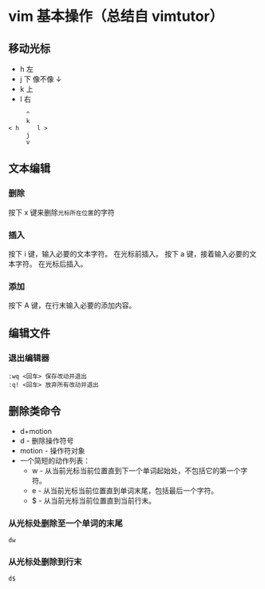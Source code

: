 # vim 基本操作（总结自 vimtutor）

## 移动光标

- h 左
- j 下 像不像 ↓
- k 上
- l 右

```
     ^
     k
< h     l >
     j
     v
```

## 文本编辑

### 删除

按下 x 键来删除`光标所在位置`的字符

### 插入

按下 i 键，输入必要的文本字符。 在光标前插入。
按下 a 键，接着输入必要的文本字符。 在光标后插入。

### 添加

按下 A 键，在行末输入必要的添加内容。

## 编辑文件

### 退出编辑器

```
:wq <回车> 保存改动并退出
:q! <回车> 放弃所有改动并退出
```

## 删除类命令

- d+motion
- d - 删除操作符号
- motion - 操作符对象
- 一个简短的动作列表：
  - w - 从当前光标当前位置直到下一个单词起始处，不包括它的第一个字符。
  - e - 从当前光标当前位置直到单词末尾，包括最后一个字符。
  - \$ - 从当前光标当前位置直到当前行末。

### 从光标处删除至一个单词的末尾

```
dw
```

### 从光标处删除到行末

```
d$
```
